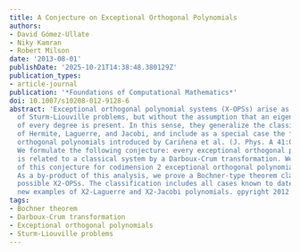 ```yaml
---
title: A Conjecture on Exceptional Orthogonal Polynomials
authors:
- David Gómez-Ullate
- Niky Kamran
- Robert Milson
date: '2013-08-01'
publishDate: '2025-10-21T14:38:48.380129Z'
publication_types:
- article-journal
publication: '*Foundations of Computational Mathematics*'
doi: 10.1007/s10208-012-9128-6
abstract: 'Exceptional orthogonal polynomial systems (X-OPSs) arise as eigenfunctions
  of Sturm-Liouville problems, but without the assumption that an eigenpolynomial
  of every degree is present. In this sense, they generalize the classical families
  of Hermite, Laguerre, and Jacobi, and include as a special case the family of CPRS
  orthogonal polynomials introduced by Cariñena et al. (J. Phys. A 41:085301, 2008).
  We formulate the following conjecture: every exceptional orthogonal polynomial system
  is related to a classical system by a Darboux-Crum transformation. We give a proof
  of this conjecture for codimension 2 exceptional orthogonal polynomials (X2-OPs).
  As a by-product of this analysis, we prove a Bochner-type theorem classifying all
  possible X2-OPSs. The classification includes all cases known to date plus some
  new examples of X2-Laguerre and X2-Jacobi polynomials. o̧pyright 2012 SFoCM.'
tags:
- Bochner theorem
- Darboux-Crum transformation
- Exceptional orthogonal polynomials
- Sturm-Liouville problems
---
```

